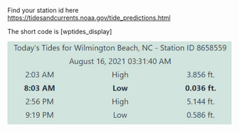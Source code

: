 Find your station id here https://tidesandcurrents.noaa.gov/tide_predictions.html

The short code is [wptides_display]

![Screenshot of wpTides](./screenshot.jpg)